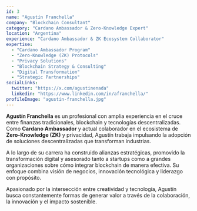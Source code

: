 ```yaml
---
id: 3
name: "Agustín Franchella"
company: "Blockchain Consultant"
category: "Cardano Ambassador & Zero-Knowledge Expert"
location: "Argentina"
experience: "Cardano Ambassador & ZK Ecosystem Collaborator"
expertise:
  - "Cardano Ambassador Program"
  - "Zero-Knowledge (ZK) Protocols"
  - "Privacy Solutions"
  - "Blockchain Strategy & Consulting"
  - "Digital Transformation"
  - "Strategic Partnerships"
socialLinks:
  twitter: "https://x.com/agustinenada"
  linkedin: "https://www.linkedin.com/in/afranchella/"
profileImage: "agustin-franchella.jpg"
---
```


**Agustín Franchella** es un profesional con amplia experiencia en el cruce entre finanzas tradicionales, blockchain y tecnologías descentralizadas. Como **Cardano Ambassador** y actual colaborador en el ecosistema de **Zero-Knowledge (ZK)** y privacidad, Agustín trabaja impulsando la adopción de soluciones descentralizadas que transforman industrias. 

A lo largo de su carrera ha construido alianzas estratégicas, promovido la transformación digital y asesorado tanto a startups como a grandes organizaciones sobre cómo integrar blockchain de manera efectiva. Su enfoque combina visión de negocios, innovación tecnológica y liderazgo con propósito. 

Apasionado por la intersección entre creatividad y tecnología, Agustín busca constantemente formas de generar valor a través de la colaboración, la innovación y el impacto sostenible.